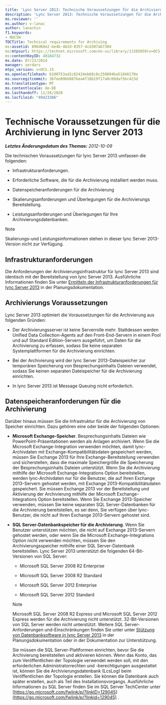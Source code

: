 ```yaml
---
title: 'Lync Server 2013: Technische Voraussetzungen für die Archivierung'
description: 'Lync Server 2013: Technische Voraussetzungen für die Archivierung.'
ms.reviewer: ''
ms.author: v-lanac
author: lanachin
f1.keywords:
- NOCSH
TOCTitle: Technical requirements for Archiving
ms:assetid: 896d60e2-be4b-462d-8357-4cd307ab7304
ms:mtpsurl: https://technet.microsoft.com/en-us/library/JJ205059(v=OCS.15)
ms:contentKeyID: 48184732
ms.date: 07/23/2014
manager: serdars
mtps_version: v=OCS.15
ms.openlocfilehash: 6100753ad2c62424eb68c8c258094ba51848170e
ms.sourcegitcommit: 36fee89bb887bea4f18b19f17a8c69daf5bc423d
ms.translationtype: MT
ms.contentlocale: de-DE
ms.lasthandoff: 11/26/2020
ms.locfileid: "49423386"
---
```

# <a name="technical-requirements-for-archiving-in-lync-server-2013"></a>Technische Voraussetzungen für die Archivierung in lync Server 2013

<div data-xmlns="http://www.w3.org/1999/xhtml">

<div class="topic" data-xmlns="http://www.w3.org/1999/xhtml" data-msxsl="urn:schemas-microsoft-com:xslt" data-cs="https://msdn.microsoft.com/">

<div data-asp="https://msdn2.microsoft.com/asp">



</div>

<div id="mainSection">

<div id="mainBody">

<span> </span>

_**Letztes Änderungsdatum des Themas:** 2012-10-09_

Die technischen Voraussetzungen für lync Server 2013 umfassen die folgenden:

  - Infrastrukturanforderungen.

  - Erforderliche Software, die für die Archivierung installiert werden muss.

  - Datenspeicheranforderungen für die Archivierung

  - Skalierungsanforderungen und Überlegungen für die Archivierungs Bereitstellung.

  - Leistungsanforderungen und Überlegungen für Ihre Archivierungsdatenbanken.

<div>


> [!NOTE]  
> Skalierungs-und Leistungsinformationen stehen in dieser lync Server 2013-Version nicht zur Verfügung.



</div>

<div>

## <a name="infrastructure-requirements"></a>Infrastrukturanforderungen

Die Anforderungen der Archivierungsinfrastruktur für lync Server 2013 sind identisch mit der Bereitstellung von lync Server 2013. Ausführliche Informationen finden Sie unter [Ermitteln der Infrastrukturanforderungen für lync Server 2013](lync-server-2013-determining-your-infrastructure-requirements.md) in der Planungsdokumentation.

</div>

<div>

## <a name="archiving-prerequisites"></a>Archivierungs Voraussetzungen

Lync Server 2013 optimiert die Voraussetzungen für die Archivierung aus folgenden Gründen:

  - Der Archivierungsserver ist keine Serverrolle mehr. Stattdessen werden Unified Data Collection-Agents auf den Front-End-Servern in einem Pool und auf Standard Edition-Servern ausgeführt, um Daten für die Archivierung zu erfassen, sodass Sie keine separaten Systemplattformen für die Archivierung einrichten.

  - Bei der Archivierung wird der lync Server 2013-Dateispeicher zur temporären Speicherung von Besprechungsinhalts Dateien verwendet, sodass Sie keinen separaten Dateispeicher für die Archivierung einrichten.

  - In lync Server 2013 ist Message Queuing nicht erforderlich.

</div>

<div>

## <a name="data-storage-requirements-for-archiving"></a>Datenspeicheranforderungen für die Archivierung

Darüber hinaus müssen Sie die Infrastruktur für die Archivierung von Speicher einrichten. Dazu gehören eine oder beide der folgenden Optionen:

  - **Microsoft Exchange-Speicher**. Besprechungsinhalts Dateien wie PowerPoint-Präsentationen werden als Anlagen archiviert. Wenn Sie die Microsoft Exchange-Integration verwenden möchten, damit lync-Archivdaten mit Exchange-Kompatibilitätsdaten gespeichert werden, müssen Sie Exchange 2013 für Ihre Exchange-Bereitstellung verwenden und sicherstellen, dass die maximale Speichergröße die Speicherung der Besprechungsinhalts Dateien unterstützt. Wenn Sie die Archivierung mithilfe der Microsoft Exchange-Integrations Option bereitstellen, werden lync-Archivdaten nur für die Benutzer, die auf Ihren Exchange 2013-Servern gehostet werden, mit Exchange 2013-Kompatibilitätsdaten gespeichert. Sie müssen Exchange 2013 vor der Bereitstellung und Aktivierung der Archivierung mithilfe der Microsoft Exchange-Integrations Option bereitstellen. Wenn Sie Exchange 2013-Speicher verwenden, müssen Sie keine separaten SQL Server-Datenbanken für die Archivierung bereitstellen, es sei denn, Sie verfügen über lync-Benutzer, die nicht auf Ihren Exchange 2013-Servern gehostet sind.

  - **SQL Server-Datenbankspeicher für die Archivierung**. Wenn Sie Benutzer unterstützen möchten, die nicht auf Exchange 2013-Servern gehostet werden, oder wenn Sie die Microsoft Exchange-Integrations Option nicht verwenden möchten, müssen Sie den Archivierungsspeicher mithilfe einer SQL Server-Datenbank bereitstellen. Lync Server 2013 unterstützt die folgenden 64-Bit-Versionen von SQL Server:
    
      - Microsoft SQL Server 2008 R2 Enterprise
    
      - Microsoft SQL Server 2008 R2 Standard
    
      - Microsoft SQL Server 2012 Enterprise
    
      - Microsoft SQL Server 2012 Standard
    
    <div>
    

    > [!NOTE]  
    > Microsoft SQL Server 2008 R2 Express und Microsoft SQL Server 2012 Express werden für die Archivierung nicht unterstützt. 32-Bit-Versionen von SQL Server werden nicht unterstützt. Weitere SQL Server-Anforderungen und-Einschränkungen finden Sie unter unter <A href="lync-server-2013-database-software-support.md">Stützung von Datenbanksoftware in lync Server 2013</A> in der Planungsdokumentation oder in der Dokumentation zur Unterstützung.

    
    </div>
    
    Sie müssen die SQL Server-Plattformen einrichten, bevor Sie die Archivierung bereitstellen und aktivieren können. Wenn das Konto, das zum Veröffentlichen der Topologie verwendet werden soll, mit den erforderlichen Administratorrechten und -berechtigungen ausgestattet ist, können Sie die Archivierungsdatenbank (LcsLog) beim Veröffentlichen der Topologie erstellen. Sie können die Datenbank auch später erstellen, auch als Teil des Installationsvorgangs. Ausführliche Informationen zu SQL Server finden Sie im SQL Server TechCenter unter [https://go.microsoft.com/fwlink/p/?linkID=129045](https://go.microsoft.com/fwlink/p/?linkid=129045) .

</div>

</div>

<span> </span>

</div>

</div>

</div>

